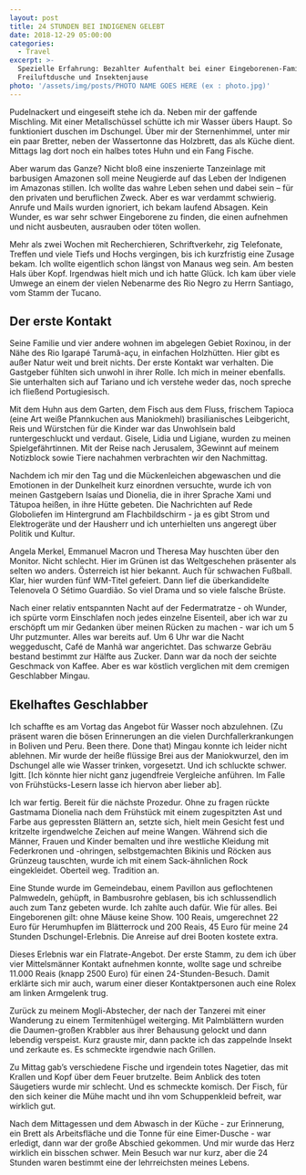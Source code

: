 ```yaml
---
layout: post
title: 24 STUNDEN BEI INDIGENEN GELEBT
date: 2018-12-29 05:00:00
categories:
  - Travel
excerpt: >-
  Spezielle Erfahrung: Bezahlter Aufenthalt bei einer Eingeborenen-Familie mit
  Freiluftdusche und Insektenjause
photo: '/assets/img/posts/PHOTO NAME GOES HERE (ex : photo.jpg)'
---
```


Pudelnackert und eingeseift stehe ich da. Neben mir der gaffende Mischling. Mit einer Metallsch&uuml;ssel sch&uuml;tte ich mir Wasser &uuml;bers Haupt. So funktioniert duschen im Dschungel. &Uuml;ber mir der Sternenhimmel, unter mir ein paar Bretter, neben der Wassertonne das Holzbrett, das als K&uuml;che dient. Mittags lag dort noch ein halbes totes Huhn und ein Fang Fische.&nbsp;

Aber warum das Ganze? Nicht blo&szlig; eine inszenierte Tanzeinlage mit barbusigen Amazonen soll meine Neugierde auf das Leben der Indigenen im Amazonas stillen. Ich wollte das wahre Leben sehen und dabei sein – f&uuml;r den privaten und beruflichen Zweck. Aber es war verdammt schwierig. Anrufe und Mails wurden ignoriert, ich bekam laufend Absagen. Kein Wunder, es war sehr schwer Eingeborene zu finden, die einen aufnehmen und nicht ausbeuten, ausrauben oder t&ouml;ten wollen.&nbsp;

Mehr als zwei Wochen mit Recherchieren, Schriftverkehr, zig Telefonate, Treffen und viele Tiefs und Hochs vergingen, bis ich kurzfristig eine Zusage bekam. Ich wollte eigentlich schon l&auml;ngst von Manaus weg sein. Am besten Hals &uuml;ber Kopf. Irgendwas hielt mich und ich hatte Gl&uuml;ck. Ich kam &uuml;ber viele Umwege an einem der vielen Nebenarme des Rio Negro zu Herrn Santiago, vom Stamm der Tucano.

## Der erste Kontakt

Seine Familie und vier andere wohnen im abgelegen Gebiet Roxinou, in der N&auml;he des Rio Igarap&eacute; Tarum&atilde;-a&ccedil;u, in einfachen Holzh&uuml;tten. Hier gibt es au&szlig;er Natur weit und breit nichts. Der erste Kontakt war verhalten. Die Gastgeber f&uuml;hlten sich unwohl in ihrer Rolle. Ich mich in meiner ebenfalls. Sie unterhalten sich auf Tariano und ich verstehe weder das, noch spreche ich flie&szlig;end Portugiesisch.&nbsp;

Mit dem Huhn aus dem Garten, dem Fisch aus dem Fluss, frischem Tapioca (eine Art wei&szlig;e Pfannkuchen aus Maniokmehl) brasilianisches Leibgericht, Reis und W&uuml;rstchen f&uuml;r die Kinder war das Unwohlsein bald runtergeschluckt und verdaut. Gisele, Lidia und Ligiane, wurden zu meinen Spielgef&auml;hrtinnen. Mit der Reise nach Jerusalem, 3Gewinnt auf meinem Notizblock sowie Tiere nachahmen verbrachten wir den Nachmittag.

Nachdem ich mir den Tag und die M&uuml;ckenleichen abgewaschen und die Emotionen in der Dunkelheit kurz einordnen versuchte, wurde ich von meinen Gastgebern Isa&iacute;as und Dionelia, die in ihrer Sprache Xami und T&atilde;tupoa hei&szlig;en, in ihre H&uuml;tte gebeten. Die Nachrichten auf Rede Globoliefen im Hintergrund am Flachbildschirm - ja es gibt Strom und Elektroger&auml;te und der Hausherr und ich unterhielten uns angeregt &uuml;ber Politik und Kultur.&nbsp;

Angela Merkel, Emmanuel Macron und Theresa May huschten &uuml;ber den Monitor. Nicht schlecht. Hier im Gr&uuml;nen ist das Weltgeschehen pr&auml;senter als selten wo anders. &Ouml;sterreich ist hier bekannt. Auch f&uuml;r schwachen Fu&szlig;ball. Klar, hier wurden f&uuml;nf WM-Titel gefeiert. Dann lief die &uuml;berkandidelte Telenovela O S&eacute;timo Guardi&atilde;o. So viel Drama und so viele falsche Br&uuml;ste.&nbsp;

Nach einer relativ entspannten Nacht auf der Federmatratze - oh Wunder, ich sp&uuml;rte vorm Einschlafen noch jedes einzelne Eisenteil, aber ich war zu ersch&ouml;pft um mir Gedanken &uuml;ber meinen R&uuml;cken zu machen - war ich um 5 Uhr putzmunter. Alles war bereits auf. Um 6 Uhr war die Nacht weggeduscht, Caf&eacute; de Manh&atilde; war angerichtet. Das schwarze Gebr&auml;u bestand bestimmt zur H&auml;lfte aus Zucker. Dann war da noch der seichte Geschmack von Kaffee. Aber es war k&ouml;stlich verglichen mit dem cremigen Geschlabber Mingau.&nbsp;

## Ekelhaftes Geschlabber

Ich schaffte es am Vortag das Angebot f&uuml;r Wasser noch abzulehnen. (Zu pr&auml;sent waren die b&ouml;sen Erinnerungen an die vielen Durchfallerkrankungen in Boliven und Peru. Been there. Done that) Mingau konnte ich leider nicht ablehnen. Mir wurde der hei&szlig;e fl&uuml;ssige Brei aus der Maniokwurzel, den im Dschungel alle wie Wasser trinken, vorgesetzt. Und ich schluckte schwer. Igitt. [Ich k&ouml;nnte hier nicht ganz jugendfreie Vergleiche anf&uuml;hren. Im Falle von Fr&uuml;hst&uuml;cks-Lesern lasse ich hiervon aber lieber ab].&nbsp;

Ich war fertig. Bereit f&uuml;r die n&auml;chste Prozedur. Ohne zu fragen r&uuml;ckte Gastmama Dionelia nach dem Fr&uuml;hst&uuml;ck mit einem zugespitzten Ast und Farbe aus gepressten Bl&auml;ttern an, setzte sich, hielt mein Gesicht fest und kritzelte irgendwelche Zeichen auf meine Wangen. W&auml;hrend sich die M&auml;nner, Frauen und Kinder bemalten und ihre westliche Kleidung mit Federkronen und -ohringen, selbstgemachten Bikinis und R&ouml;cken aus Gr&uuml;nzeug tauschten, wurde ich mit einem Sack-&auml;hnlichen Rock eingekleidet. Oberteil weg. Tradition an.&nbsp;

Eine Stunde wurde im Gemeindebau, einem Pavillon aus geflochtenen Palmwedeln, geh&uuml;pft, in Bambusrohre geblasen, bis ich schlussendlich auch zum Tanz gebeten wurde. Ich zahlte auch daf&uuml;r. Wie f&uuml;r alles. Bei Eingeborenen gilt: ohne M&auml;use keine Show. 100 Reais, umgerechnet 22 Euro f&uuml;r Herumhupfen im Bl&auml;tterrock und 200 Reais, 45 Euro f&uuml;r meine 24 Stunden Dschungel-Erlebnis. Die Anreise auf drei Booten kostete extra.&nbsp;

Dieses Erlebnis war ein Flatrate-Angebot. Der erste Stamm, zu dem ich &uuml;ber vier Mittelsm&auml;nner Kontakt aufnehmen konnte, wollte sage und schreibe 11.000 Reais (knapp 2500 Euro) f&uuml;r einen 24-Stunden-Besuch. Damit erkl&auml;rte sich mir auch, warum einer dieser Kontaktpersonen auch eine Rolex am linken Armgelenk trug.&nbsp;

Zur&uuml;ck zu meinem Mogli-Abstecher, der nach der Tanzerei mit einer Wanderung zu einem Termitenh&uuml;gel weiterging. Mit Palmbl&auml;ttern wurden die Daumen-gro&szlig;en Krabbler aus ihrer Behausung gelockt und dann lebendig verspeist. Kurz grauste mir, dann packte ich das zappelnde Insekt und zerkaute es. Es schmeckte irgendwie nach Grillen.&nbsp;

Zu Mittag gab’s verschiedene Fische und irgendein totes Nagetier, das mit Krallen und Kopf &uuml;ber dem Feuer brutzelte. Beim Anblick des toten S&auml;ugetiers wurde mir schlecht. Und es schmeckte komisch. Der Fisch, f&uuml;r den sich keiner die M&uuml;he macht und ihn vom Schuppenkleid befreit, war wirklich gut.&nbsp;

Nach dem Mittagessen und dem Abwasch in der K&uuml;che - zur Erinnerung, ein Brett als Arbeitsfl&auml;che und die Tonne f&uuml;r eine Eimer-Dusche - war erledigt, dann war der gro&szlig;e Abschied gekommen. Und mir wurde das Herz wirklich ein bisschen schwer. Mein Besuch war nur kurz, aber die 24 Stunden waren bestimmt eine der lehrreichsten meines Lebens.